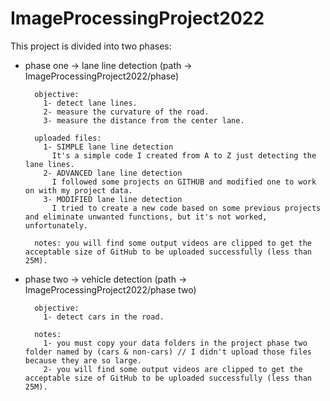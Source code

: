# ImageProcessingProject2022

This project is divided into two phases:
    
* phase one -> lane line detection (path -> ImageProcessingProject2022/phase)
    
	    objective:
	      1- detect lane lines.
	      2- measure the curvature of the road.
	      3- measure the distance from the center lane.

	    uploaded files:
	      1- SIMPLE lane line detection
		    It's a simple code I created from A to Z just detecting the lane lines.
	      2- ADVANCED lane line detection
		    I followed some projects on GITHUB and modified one to work on with my project data.
	      3- MODIFIED lane line detection
		    I tried to create a new code based on some previous projects and eliminate unwanted functions, but it's not worked, unfortunately.

	    notes: you will find some output videos are clipped to get the acceptable size of GitHub to be uploaded successfully (less than 25M).

* phase two -> vehicle detection (path -> ImageProcessingProject2022/phase two)
    
	    objective:
	      1- detect cars in the road.

	    notes:
	      1- you must copy your data folders in the project phase two folder named by (cars & non-cars) // I didn't upload those files because they are so large.
	      2- you will find some output videos are clipped to get the acceptable size of GitHub to be uploaded successfully (less than 25M).

